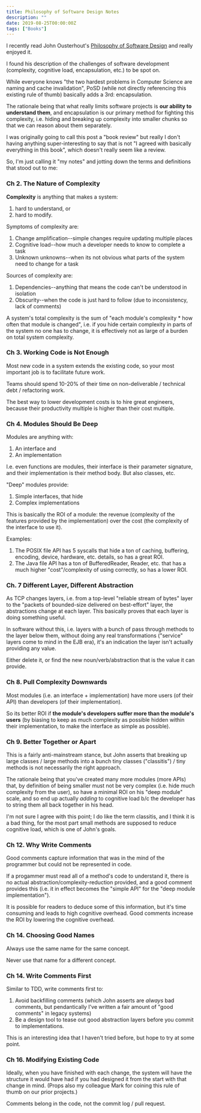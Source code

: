 ```yaml
---
title: Philosophy of Software Design Notes
description: ""
date: 2019-08-25T00:00:00Z
tags: ["Books"]
---
```




I recently read John Ousterhout's [Philosophy of Software Design](https://www.amazon.com/dp/1732102201) and really enjoyed it.

I found his description of the challenges of software development (complexity, cognitive load, encapsulation, etc.) to be spot on.

While everyone knows "the two hardest problems in Computer Science are naming and cache invalidation", PoSD (while not directly referencing this existing rule of thumb) basically adds a 3rd: encapsulation.

The rationale being that what really limits software projects is **our ability to understand them**, and encapsulation is our primary method for fighting this complexity, i.e. hiding and breaking up complexity into smaller chunks so that we can reason about them separately.

I was originally going to call this post a "book review" but really I don't having anything super-interesting to say that is not "I agreed with basically everything in this book", which doesn't really seem like a review.

So, I'm just calling it "my notes" and jotting down the terms and definitions that stood out to me:

### Ch 2. The Nature of Complexity

**Complexity** is anything that makes a system:

1. hard to understand, or 
2. hard to modify.

Symptoms of complexity are:

1. Change amplification--simple changes require updating multiple places
2. Cognitive load--how much a developer needs to know to complete a task
3. Unknown unknowns--when its not obvious what parts of the system need to change for a task

Sources of complexity are:

1. Dependencies--anything that means the code can't be understood in isolation
2. Obscurity--when the code is just hard to follow (due to inconsistency, lack of comments)

A system's total complexity is the sum of "each module's complexity * how often that module is changed", i.e. if you hide certain complexity in parts of the system no one has to change, it is effectively not as large of a burden on total system complexity.

### Ch 3. Working Code is Not Enough

Most new code in a system extends the existing code, so your most important job is to facilitate future work.

Teams should spend 10-20% of their time on non-deliverable / technical debt / refactoring work.

The best way to lower development costs is to hire great engineers, because their productivity multiple is higher than their cost multiple.

### Ch 4. Modules Should Be Deep

Modules are anything with:

1. An interface and
2. An implementation

I.e. even functions are modules, their interface is their parameter signature, and their implementation is their method body. But also classes, etc.

"Deep" modules provide:

1. Simple interfaces, that hide
2. Complex implementations

This is basically the ROI of a module: the revenue (complexity of the features provided by the implementation) over the cost (the complexity of the interface to use it).

Examples:

1. The POSIX file API has 5 syscalls that hide a ton of caching, buffering, encoding, device, hardware, etc. details, so has a great ROI.
2. The Java file API has a ton of BufferedReader, Reader, etc. that has a much higher "cost"/complexity of using correctly, so has a lower ROI.

### Ch. 7 Different Layer, Different Abstraction

As TCP changes layers, i.e. from a top-level "reliable stream of bytes" layer to the "packets of bounded-size delivered on best-effort" layer, the abstractions change at each layer. This basically proves that each layer is doing something useful.

In software without this, i.e. layers with a bunch of pass through methods to the layer below them, without doing any real transformations ("service" layers come to mind in the EJB era), it's an indication the layer isn't actually providing any value.

Either delete it, or find the new noun/verb/abstraction that is the value it can provide.

### Ch 8. Pull Complexity Downwards

Most modules (i.e. an interface + implementation) have more users (of their API) than developers (of their implementation).

So its better ROI if **the module's developers suffer more than the module's users** (by biasing to keep as much complexity as possible hidden within their implementation, to make the interface as simple as possible).

### Ch 9. Better Together or Apart

This is a fairly anti-mainstream stance, but John asserts that breaking up large classes / large methods into a bunch tiny classes ("classitis") / tiny methods is not necessarily the right approach.

The rationale being that you've created many more modules (more APIs) that, by definition of being smaller must not be very complex (i.e. hide much complexity from the user), so have a minimal ROI on his "deep module" scale, and so end up actually *adding* to cognitive load b/c the developer has to string them all back together in his head.

I'm not sure I agree with this point; I do like the term classitis, and I think it is a bad thing, for the most part small methods are supposed to reduce cognitive load, which is one of John's goals.

### Ch 12. Why Write Comments

Good comments capture information that was in the mind of the programmer but could not be represented in code.

If a progammer must read all of a method's code to understand it, there is no actual abstraction/complexity-reduction provided, and a good comment provides this (i.e. it in effect becomes the "simple API" for the "deep module implementation").

It is possible for readers to deduce some of this information, but it's time consuming and leads to high cognitive overhead. Good comments increase the ROI by lowering the cognitive overhead.

### Ch 14. Choosing Good Names

Always use the same name for the same concept.

Never use that name for a different concept.

### Ch 14. Write Comments First

Similar to TDD, write comments first to:

1. Avoid backfilling comments (which John asserts are _always_ bad comments, but pendantically I've written a fair amount of "good comments" in legacy systems)
2. Be a design tool to tease out good abstraction layers before you commit to implementations.

This is an interesting idea that I haven't tried before, but hope to try at some point.

### Ch 16. Modifying Existing Code

Ideally, when you have finished with each change, the system will have the structure it would have had if you had designed it from the start with that change in mind. (Props also my colleague Mark for coining this rule of thumb on our prior projects.)

Comments belong in the code, not the commit log / pull request.


